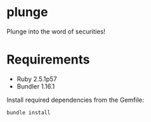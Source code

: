 # plunge
Plunge into the word of securities!

# Requirements
* Ruby 2.5.1p57
* Bundler 1.16.1

Install required dependencies from the Gemfile: 
```
bundle install
```

